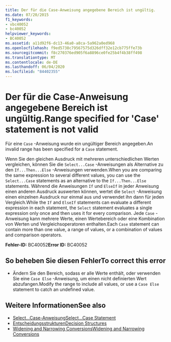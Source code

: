 ```yaml
---
title: Der für die Case-Anweisung angegebene Bereich ist ungültig.
ms.date: 07/20/2015
f1_keywords:
- vbc40052
- bc40052
helpviewer_keywords:
- BC40052
ms.assetid: a11d92f6-dc13-46a0-a8ca-5a962a0ed968
ms.openlocfilehash: f9ed5738c79567575d326dff32e12cb775ffe73b
ms.sourcegitcommit: f8c270376ed905f6a8896ce0fe25b4f4b38ff498
ms.translationtype: MT
ms.contentlocale: de-DE
ms.lasthandoff: 06/04/2020
ms.locfileid: "84402355"
---
```

# <a name="range-specified-for-case-statement-is-not-valid"></a><span data-ttu-id="14fe0-102">Der für die Case-Anweisung angegebene Bereich ist ungültig.</span><span class="sxs-lookup"><span data-stu-id="14fe0-102">Range specified for 'Case' statement is not valid</span></span>
<span data-ttu-id="14fe0-103">Für eine `Case` -Anweisung wurde ein ungültiger Bereich angegeben.</span><span class="sxs-lookup"><span data-stu-id="14fe0-103">An invalid range has been specified for a `Case` statement.</span></span>  
  
 <span data-ttu-id="14fe0-104">Wenn Sie den gleichen Ausdruck mit mehreren unterschiedlichen Werten vergleichen, können Sie die `Select...Case` -Anweisungen als Alternative zu den `If...Then...Else` -Anweisungen verwenden.</span><span class="sxs-lookup"><span data-stu-id="14fe0-104">When you are comparing the same expression to several different values, you can use the `Select...Case` statements as an alternative to the `If...Then...Else` statements.</span></span> <span data-ttu-id="14fe0-105">Während die Anweisungen `If` und `ElseIf` in jeder Anweisung einen anderen Ausdruck auswerten können, wertet die `Select` -Anweisung einen einzelnen Ausdruck nur einmal aus und verwendet ihn dann für jeden Vergleich.</span><span class="sxs-lookup"><span data-stu-id="14fe0-105">While the `If` and `ElseIf` statements can evaluate a different expression in each statement, the `Select` statement evaluates a single expression only once and then uses it for every comparison.</span></span> <span data-ttu-id="14fe0-106">Jede `Case` -Anweisung kann mehrere Werte, einen Wertebereich oder eine Kombination von Werten und Vergleichsoperatoren enthalten.</span><span class="sxs-lookup"><span data-stu-id="14fe0-106">Each `Case` statement can contain more than one value, a range of values, or a combination of values and comparison operators.</span></span>  
  
 <span data-ttu-id="14fe0-107">**Fehler-ID:** BC40052</span><span class="sxs-lookup"><span data-stu-id="14fe0-107">**Error ID:** BC40052</span></span>  
  
## <a name="to-correct-this-error"></a><span data-ttu-id="14fe0-108">So beheben Sie diesen Fehler</span><span class="sxs-lookup"><span data-stu-id="14fe0-108">To correct this error</span></span>  
  
- <span data-ttu-id="14fe0-109">Ändern Sie den Bereich, sodass er alle Werte enthält, oder verwenden Sie eine `Case Else` -Anweisung, um einen nicht definierten Wert abzufangen.</span><span class="sxs-lookup"><span data-stu-id="14fe0-109">Modify the range to include all values, or use a `Case Else` statement to catch an undefined value.</span></span>  
  
## <a name="see-also"></a><span data-ttu-id="14fe0-110">Weitere Informationen</span><span class="sxs-lookup"><span data-stu-id="14fe0-110">See also</span></span>

- [<span data-ttu-id="14fe0-111">Select...Case-Anweisung</span><span class="sxs-lookup"><span data-stu-id="14fe0-111">Select...Case Statement</span></span>](../language-reference/statements/select-case-statement.md)
- [<span data-ttu-id="14fe0-112">Entscheidungsstrukturen</span><span class="sxs-lookup"><span data-stu-id="14fe0-112">Decision Structures</span></span>](../programming-guide/language-features/control-flow/decision-structures.md)
- [<span data-ttu-id="14fe0-113">Widening and Narrowing Conversions</span><span class="sxs-lookup"><span data-stu-id="14fe0-113">Widening and Narrowing Conversions</span></span>](../programming-guide/language-features/data-types/widening-and-narrowing-conversions.md)
